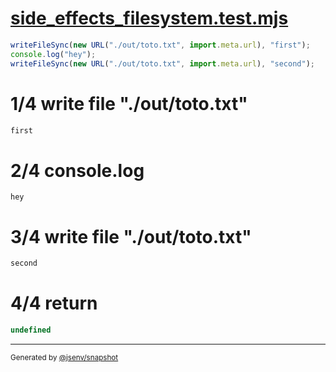 # [side_effects_filesystem.test.mjs](../../side_effects_filesystem.test.mjs)

```js
writeFileSync(new URL("./out/toto.txt", import.meta.url), "first");
console.log("hey");
writeFileSync(new URL("./out/toto.txt", import.meta.url), "second");
```

# 1/4 write file "./out/toto.txt"

```txt
first
```

# 2/4 console.log

```console
hey
```

# 3/4 write file "./out/toto.txt"

```txt
second
```

# 4/4 return

```js
undefined
```

---

<sub>
  Generated by <a href="https://github.com/jsenv/core/tree/main/packages/independent/snapshot">@jsenv/snapshot</a>
</sub>
